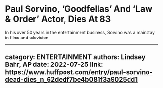 # Paul Sorvino, ‘Goodfellas’ And ‘Law & Order’ Actor, Dies At 83

In his over 50 years in the entertainment business, Sorvino was a mainstay in films and television.

---
category: ENTERTAINMENT
authors: Lindsey Bahr, AP
date: 2022-07-25
link: https://www.huffpost.com/entry/paul-sorvino-dead-dies_n_62dedf7be4b081f3a9025dd1
---
